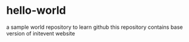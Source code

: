 # hello-world
a sample world repository to learn github
this repository contains base version of initevent website
